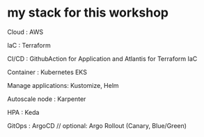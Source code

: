 # my stack for this workshop
Cloud		          : AWS

IaC               : Terraform

CI/CD		          :  GithubAction for Application and Atlantis for Terraform IaC

Container	        : Kubernetes EKS

Manage applications: Kustomize, Helm

Autoscale node    : Karpenter

HPA			          : Keda

GitOps		         : ArgoCD     // optional: Argo Rollout (Canary, Blue/Green)


